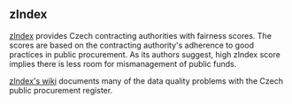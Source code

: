 ## zIndex

[zIndex](http://zindex.cz/en) provides Czech contracting authorities with fairness scores.
The scores are based on the contracting authority's adherence to good practices in public procurement.
As its authors suggest, high zIndex score implies there is less room for mismanagement of public funds.

[zIndex's wiki](http://wiki.zindex.cz/doku.php?id=en:kvalita_dat_ve_vestniku) documents many of the data quality problems with the Czech public procurement register.
